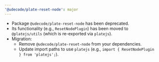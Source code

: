 ```yaml
---
'@udecode/plate-reset-node': major
---
```


- Package `@udecode/plate-reset-node` has been deprecated.
- Its functionality (e.g., `ResetNodePlugin`) has been moved to `@platejs/utils` (which is re-exported via `platejs`).
- Migration:
  - Remove `@udecode/plate-reset-node` from your dependencies.
  - Update import paths to use `platejs` (e.g., `import { ResetNodePlugin } from 'platejs';`).
